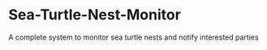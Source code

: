 # Sea-Turtle-Nest-Monitor
A complete system to monitor sea turtle nests and notify interested parties 
